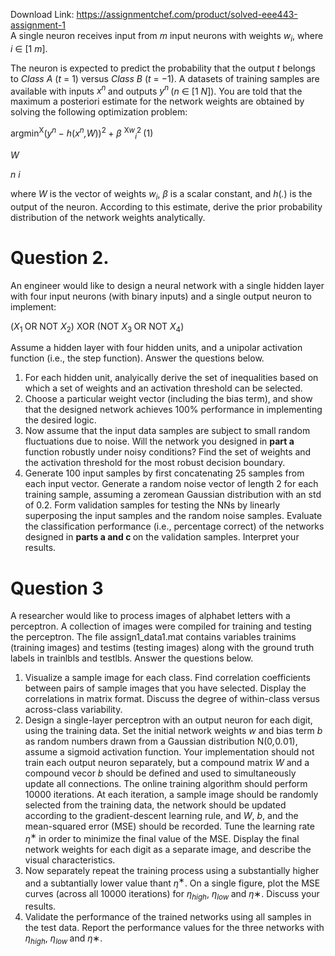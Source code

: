 Download Link: https://assignmentchef.com/product/solved-eee443-assignment-1
<br>
A single neuron receives input from <em>m </em>input neurons with weights <em>w<sub>i</sub></em>, where <em>i </em>∈ [1 <em>m</em>].

The neuron is expected to predict the probability that the output <em>t </em>belongs to <em>Class A </em>(<em>t </em>= 1) versus <em>Class B </em>(<em>t </em>= −1). A datasets of training samples are available with inputs <em>x<sup>n </sup></em>and outputs <em>y<sup>n </sup></em>(<em>n </em>∈ [1 <em>N</em>]). You are told that the maximum a posteriori estimate for the network weights are obtained by solving the following optimization problem:

argmin<sup>X</sup>(<em>y<sup>n </sup></em>− <em>h</em>(<em>x<sup>n</sup>,W</em>))<sup>2 </sup>+ <em>β </em><sup>X<em>w</em></sup><em><sub>i</sub></em><sup>2                                                                                              </sup>(1)

<em>W</em>

<em>n                                                        i</em>

where <em>W </em>is the vector of weights <em>w<sub>i</sub></em>, <em>β </em>is a scalar constant, and <em>h</em>(<em>.</em>) is the output of the neuron. According to this estimate, derive the prior probability distribution of the network weights analytically.

<h1>Question 2.</h1>

An engineer would like to design a neural network with a single hidden layer with four input neurons (with binary inputs) and a single output neuron to implement:

(<em>X</em><sub>1 </sub>OR NOT <em>X</em><sub>2</sub>) XOR (NOT <em>X</em><sub>3 </sub>OR NOT <em>X</em><sub>4</sub>)

Assume a hidden layer with four hidden units, and a unipolar activation function (i.e., the step function). Answer the questions below.

<ol>

 <li>For each hidden unit, analyically derive the set of inequalities based on which a set of weights and an activation threshold can be selected.</li>

 <li>Choose a particular weight vector (including the bias term), and show that the designed network achieves 100% performance in implementing the desired logic.</li>

 <li>Now assume that the input data samples are subject to small random fluctuations due to noise. Will the network you designed in <strong>part a </strong>function robustly under noisy conditions? Find the set of weights and the activation threshold for the most robust decision boundary.</li>

 <li>Generate 100 input samples by first concatenating 25 samples from each input vector. Generate a random noise vector of length 2 for each training sample, assuming a zeromean Gaussian distribution with an std of 0.2. Form validation samples for testing the NNs by linearly superposing the input samples and the random noise samples. Evaluate the classification performance (i.e., percentage correct) of the networks designed in <strong>parts a and c </strong>on the validation samples. Interpret your results.</li>

</ol>

<h1>Question 3</h1>

A researcher would like to process images of alphabet letters with a perceptron. A collection of images were compiled for training and testing the perceptron. The file assign1_data1.mat contains variables trainims (training images) and testims (testing images) along with the ground truth labels in trainlbls and testlbls. Answer the questions below.

<ol>

 <li>Visualize a sample image for each class. Find correlation coefficients between pairs of sample images that you have selected. Display the correlations in matrix format. Discuss the degree of within-class versus across-class variability.</li>

 <li>Design a single-layer perceptron with an output neuron for each digit, using the training data. Set the initial network weights <em>w </em>and bias term <em>b </em>as random numbers drawn from a Gaussian distribution N(0<em>,</em>0<em>.</em>01), assume a sigmoid activation function. Your implementation should not train each output neuron separately, but a compound matrix <em>W </em>and a compound vecor <em>b </em>should be defined and used to simultaneously update all connections. The online training algorithm should perform 10000 iterations. At each iteration, a sample image should be randomly selected from the training data, the network should be updated according to the gradient-descent learning rule, and <em>W</em>, <em>b</em>, and the mean-squared error (MSE) should be recorded. Tune the learning rate <em>η</em><sup>∗ </sup>in order to minimize the final value of the MSE. Display the final network weights for each digit as a separate image, and describe the visual characteristics.</li>

 <li>Now separately repeat the training process using a substantially higher and a subtantially lower value thant <em>η</em><sup>∗</sup>. On a single figure, plot the MSE curves (across all 10000 iterations) for <em>η<sub>high</sub></em>, <em>η<sub>low </sub></em>and <em>η</em>∗. Discuss your results.</li>

 <li>Validate the performance of the trained networks using all samples in the test data. Report the performance values for the three networks with <em>η<sub>high</sub></em>, <em>η<sub>low </sub></em>and <em>η</em>∗.</li>

</ol>